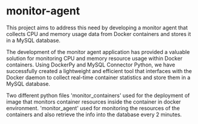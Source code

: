 # monitor-agent
This project aims to address this need by developing a monitor agent that collects CPU and memory usage data from Docker containers and stores it in a MySQL database.  


The development of the monitor agent application has provided a valuable solution for monitoring CPU and memory resource usage within Docker containers. Using DockerPy and MySQL Connector Python, we have successfully created a lightweight and efficient tool that interfaces with the Docker daemon to collect real-time container statistics and store them in a MySQL database.

Two different python files 'monitor_containers' used for the deployment of image that monitors container resources inside the container in docker environment. 'monitor_agent' used for monitoring the resources of the containers and also retrieve the info into the database every 2 minutes.






